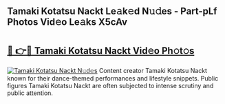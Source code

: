 ## Tamaki Kotatsu Nackt Le𝚊k𝚎d N𝚞𝚍es - Part-pLf Photos Vid𝚎o Le𝚊ks X5cAv

# <h2><a href="http://fb80hnz.evod.top/?m=Tamaki+Kotatsu+Nackt">🔗 👉🔴 Tamaki Kotatsu Nackt Vid𝚎o Ph𝚘t𝚘s</a></h2>

[![Tamaki Kotatsu Nackt N𝚞d𝚎s](https://i.imgur.com/8V9OHl7.gif)](http://fb80hnz.evod.top/?m=Tamaki+Kotatsu+Nackt)
Content creator Tamaki Kotatsu Nackt known for their dance-themed performances and lifestyle snippets. Public figures Tamaki Kotatsu Nackt are often subjected to intense scrutiny and public attention. 
